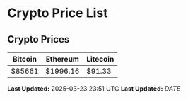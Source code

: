 # Crypto Price List

## Crypto Prices
| Bitcoin | Ethereum | Litecoin |
| ------- | -------- | -------- |
| $85661 | $1996.16 | $91.33 |
**Last Updated:** 2025-03-23 23:51 UTC
**Last Updated:** $DATE$
